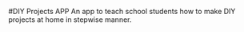 #DIY Projects APP
An app to teach school students how to make DIY projects at home in stepwise manner.
